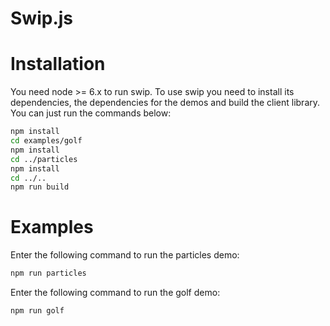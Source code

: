# Swip.js

# Installation

You need node >= 6.x to run swip. To use swip you need to install its dependencies, the dependencies for the demos and build the client library. You can just run the commands below:

```bash
npm install
cd examples/golf
npm install
cd ../particles
npm install
cd ../..
npm run build
```

# Examples

Enter the following command to run the particles demo:

```bash
npm run particles
```

Enter the following command to run the golf demo:

```bash
npm run golf
```
